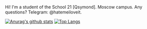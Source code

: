 Hi! I'm a student of the School 21 [Qsymond]. Moscow campus. 
Any questions? Telegram: @hatemeiloveit.

[![Anurag's github stats](https://github-readme-stats.vercel.app/api?username=evgeniymsk)](https://github.com/anuraghazra/github-readme-stats)
[![Top Langs](https://github-readme-stats.vercel.app/api/top-langs/?username=evgeniymsk)](https://github.com/anuraghazra/github-readme-stats)
<!--
**EvgeniyMsk/EvgeniyMsk** is a ✨ _special_ ✨ repository because its `README.md` (this file) appears on your GitHub profile.

Here are some ideas to get you started:

- 🔭 I’m currently working on ...
- 🌱 I’m currently learning ...
- 👯 I’m looking to collaborate on ...
- 🤔 I’m looking for help with ...
- 💬 Ask me about ...
- 📫 How to reach me: ...
- 😄 Pronouns: ...
- ⚡ Fun fact: ...
-->
